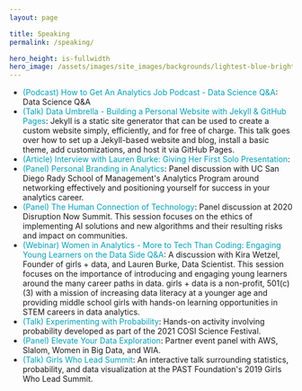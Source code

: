 ```yaml
---
layout: page

title: Speaking
permalink: /speaking/

hero_height: is-fullwidth
hero_image: /assets/images/site_images/backgrounds/lightest-blue-bright.png
---
```



- <a href="https://www.youtube.com/live/hd4P-5qQmGM" target="_blank" style="text-decoration: none; color:#039fb9">(Podcast) How to Get An Analytics Job Podcast - Data Science Q&A</a>: Data Science Q&A
- <a href="https://youtu.be/7SBXl94xNl8" target="_blank" style="text-decoration: none; color:#039fb9">(Talk) Data Umbrella - Building a Personal Website with Jekyll & GitHub Pages</a>: Jekyll is a static site generator that can be used to create a custom website simply, efficiently, and for free of charge. This talk goes over how to set up a Jekyll-based website and blog, install a basic theme, add customizations, and host it via GitHub Pages.
- <a href="https://blog.dataumbrella.org/lburke" target="_blank" style="text-decoration: none; color:#039fb9">(Article) Interview with Lauren Burke: Giving Her First Solo Presentation</a>: 
- <span style="text-decoration: none; color:#039fb9">(Panel) Personal Branding in Analytics</span>: Panel discussion with UC San Diego Rady School of Management's Analytics Program around networking effectively and positioning yourself for success in your analytics career.
- <span style="text-decoration: none; color:#039fb9">(Panel) The Human Connection of Technology</span>: Panel discussion at 2020 Disruption Now Summit. This session focuses on the ethics of implementing AI solutions and new algorithms and their resulting risks and impact on communities.
- <a href="https://youtu.be/gLKcdTkkqcc" target="_blank" style="text-decoration: none; color:#039fb9">(Webinar) Women in Analytics - More to Tech Than Coding: Engaging Young Learners on the Data Side Q&A</a>: A discussion with Kira Wetzel, Founder of girls + data, and Lauren Burke, Data Scientist. This session focuses on the importance of introducing and engaging young learners around the many career paths in data. girls + data is a non-profit, 501(c)(3) with a mission of increasing data literacy at a younger age and providing middle school girls with hands-on learning opportunities in STEM careers in data analytics.
- <span style="text-decoration: none; color:#039fb9">(Talk) Experimenting with Probability</span>: Hands-on activity involving probability developed as part of the 2021 COSI Science Festival.
- <span style="text-decoration: none; color:#039fb9">(Panel) Elevate Your Data Exploration</span>: Partner event panel with AWS, Slalom, Women in Big Data, and WIA.
- <span style="text-decoration: none; color:#039fb9">(Talk) Girls Who Lead Summit</span>: An interactive talk surrounding statistics, probability, and data visualization at the PAST Foundation's 2019 Girls Who Lead Summit.
